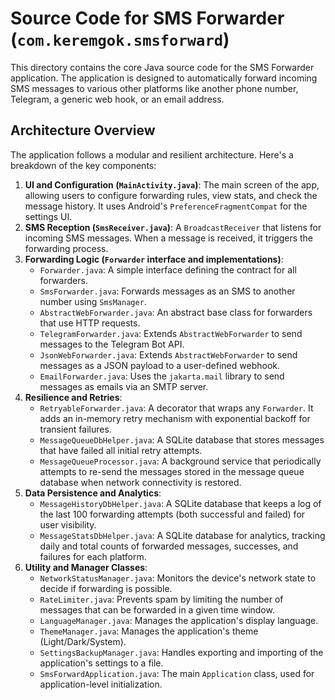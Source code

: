 # Source Code for SMS Forwarder (`com.keremgok.smsforward`)

This directory contains the core Java source code for the SMS Forwarder application. The application is designed to automatically forward incoming SMS messages to various other platforms like another phone number, Telegram, a generic web hook, or an email address.

## Architecture Overview

The application follows a modular and resilient architecture. Here's a breakdown of the key components:

1. **UI and Configuration (`MainActivity.java`)**: The main screen of the app, allowing users to configure forwarding rules, view stats, and check the message history. It uses Android's `PreferenceFragmentCompat` for the settings UI.
2. **SMS Reception (`SmsReceiver.java`)**: A `BroadcastReceiver` that listens for incoming SMS messages. When a message is received, it triggers the forwarding process.
3. **Forwarding Logic (`Forwarder` interface and implementations)**:
    * `Forwarder.java`: A simple interface defining the contract for all forwarders.
    * `SmsForwarder.java`: Forwards messages as an SMS to another number using `SmsManager`.
    * `AbstractWebForwarder.java`: An abstract base class for forwarders that use HTTP requests.
    * `TelegramForwarder.java`: Extends `AbstractWebForwarder` to send messages to the Telegram Bot API.
    * `JsonWebForwarder.java`: Extends `AbstractWebForwarder` to send messages as a JSON payload to a user-defined webhook.
    * `EmailForwarder.java`: Uses the `jakarta.mail` library to send messages as emails via an SMTP server.
4. **Resilience and Retries**:
    * `RetryableForwarder.java`: A decorator that wraps any `Forwarder`. It adds an in-memory retry mechanism with exponential backoff for transient failures.
    * `MessageQueueDbHelper.java`: A SQLite database that stores messages that have failed all initial retry attempts.
    * `MessageQueueProcessor.java`: A background service that periodically attempts to re-send the messages stored in the message queue database when network connectivity is restored.
5. **Data Persistence and Analytics**:
    * `MessageHistoryDbHelper.java`: A SQLite database that keeps a log of the last 100 forwarding attempts (both successful and failed) for user visibility.
    * `MessageStatsDbHelper.java`: A SQLite database for analytics, tracking daily and total counts of forwarded messages, successes, and failures for each platform.
6. **Utility and Manager Classes**:
    * `NetworkStatusManager.java`: Monitors the device's network state to decide if forwarding is possible.
    * `RateLimiter.java`: Prevents spam by limiting the number of messages that can be forwarded in a given time window.
    * `LanguageManager.java`: Manages the application's display language.
    * `ThemeManager.java`: Manages the application's theme (Light/Dark/System).
    * `SettingsBackupManager.java`: Handles exporting and importing of the application's settings to a file.
    * `SmsForwardApplication.java`: The main `Application` class, used for application-level initialization.
